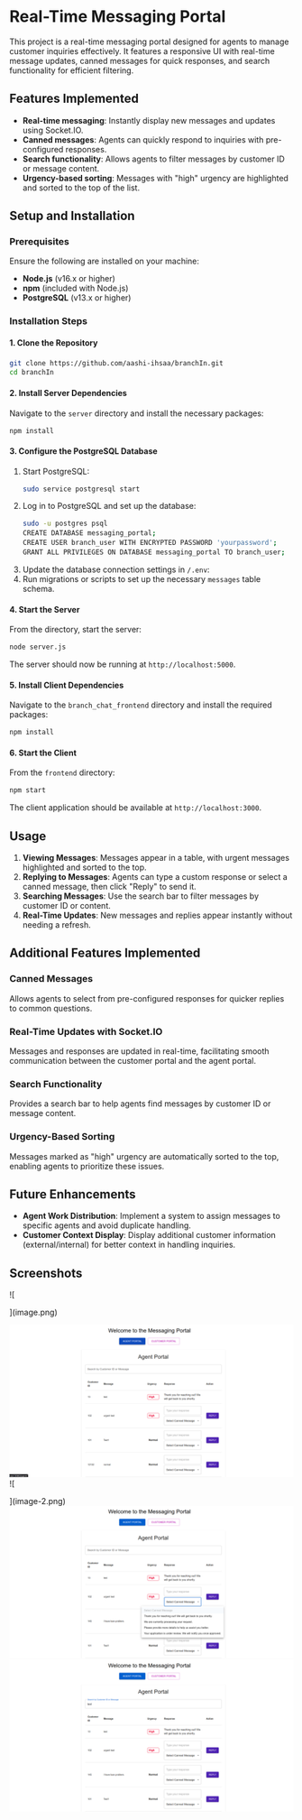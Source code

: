 # Real-Time Messaging Portal

This project is a real-time messaging portal designed for agents to manage customer inquiries effectively. It features a responsive UI with real-time message updates, canned messages for quick responses, and search functionality for efficient filtering.

## Features Implemented
- **Real-time messaging**: Instantly display new messages and updates using Socket.IO.
- **Canned messages**: Agents can quickly respond to inquiries with pre-configured responses.
- **Search functionality**: Allows agents to filter messages by customer ID or message content.
- **Urgency-based sorting**: Messages with "high" urgency are highlighted and sorted to the top of the list.

## Setup and Installation

### Prerequisites
Ensure the following are installed on your machine:
- **Node.js** (v16.x or higher)
- **npm** (included with Node.js)
- **PostgreSQL** (v13.x or higher)

### Installation Steps

#### 1. Clone the Repository
```bash
git clone https://github.com/aashi-ihsaa/branchIn.git
cd branchIn
```

#### 2. Install Server Dependencies
Navigate to the `server` directory and install the necessary packages:
```bash
npm install
```

#### 3. Configure the PostgreSQL Database
1. Start PostgreSQL:
   ```bash
   sudo service postgresql start
   ```
2. Log in to PostgreSQL and set up the database:
   ```bash
   sudo -u postgres psql
   CREATE DATABASE messaging_portal;
   CREATE USER branch_user WITH ENCRYPTED PASSWORD 'yourpassword';
   GRANT ALL PRIVILEGES ON DATABASE messaging_portal TO branch_user;
   ```
3. Update the database connection settings in `/.env`:
4. Run migrations or scripts to set up the necessary `messages` table schema.

#### 4. Start the Server
From the directory, start the server:
```bash
node server.js
```

The server should now be running at `http://localhost:5000`.

#### 5. Install Client Dependencies
Navigate to the `branch_chat_frontend` directory and install the required packages:
```bash
npm install
```

#### 6. Start the Client
From the `frontend` directory:
```bash
npm start
```
The client application should be available at `http://localhost:3000`.

## Usage

1. **Viewing Messages**: Messages appear in a table, with urgent messages highlighted and sorted to the top.
2. **Replying to Messages**: Agents can type a custom response or select a canned message, then click "Reply" to send it.
3. **Searching Messages**: Use the search bar to filter messages by customer ID or content.
4. **Real-Time Updates**: New messages and replies appear instantly without needing a refresh.

## Additional Features Implemented

### Canned Messages
Allows agents to select from pre-configured responses for quicker replies to common questions.

### Real-Time Updates with Socket.IO
Messages and responses are updated in real-time, facilitating smooth communication between the customer portal and the agent portal.

### Search Functionality
Provides a search bar to help agents find messages by customer ID or message content.

### Urgency-Based Sorting
Messages marked as "high" urgency are automatically sorted to the top, enabling agents to prioritize these issues.

## Future Enhancements

- **Agent Work Distribution**: Implement a system to assign messages to specific agents and avoid duplicate handling.
- **Customer Context Display**: Display additional customer information (external/internal) for better context in handling inquiries.

## Screenshots

![

](image.png)

![alt text](image-1.png)
![
    
](image-2.png)
![alt text](image-3.png)
![alt text](image-4.png)

